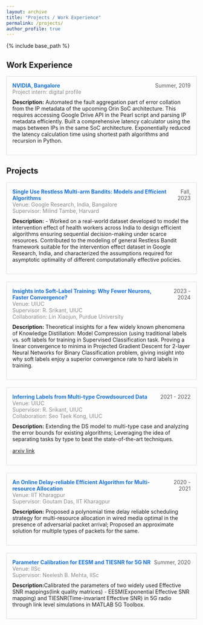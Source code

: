 ```yaml
---
layout: archive
title: "Projects / Work Experience"
permalink: /projects/
author_profile: true
---
```


{% include base_path %}

<h2>Work Experience</h2>

<!-- First Work Experience -->
<div style="border: 1px solid #ddd; padding: 15px; margin-bottom: 20px;">
  <div style="display: flex; justify-content: space-between;">
    <div style="color: #1a73e8;"><strong>NVIDIA, Bangalore</strong></div>
    <div style="color: #555; text-align: right;">Summer, 2019</div>
  </div>
  <div style="color: #888;">Project intern: digital profile</div>
  <p style="margin-top: 10px;">
    <strong>Description:</strong> Automated the fault aggregation part of error collation from the IP metadata of the upcoming Orin SoC architecture. This requires accessing Google Drive API in the Pearl script and parsing IP metadata efficiently. Built a comprehensive latency calculator using the maps between IPs in the same SoC architecture. Exponentially reduced the latency calculation time using shortest path algorithms and recursion in Python.
  </p>
</div>

<h2>Projects</h2>

<!-- First Project -->
<div style="border: 1px solid #ddd; padding: 15px; margin-bottom: 20px;">
  <div style="display: flex; justify-content: space-between;">
    <div style="color: #1a73e8;"><strong>Single Use Restless Multi-arm Bandits: Models and Efficient Algorithms</strong></div>
    <div style="color: #555; text-align: right;">Fall, 2023</div>
  </div>
  <div style="color: #888;">Venue: Google Research, India, Bangalore</div>
  <div style="color: #888;">Supervisor: Milind Tambe, Harvard</div>
  <p style="margin-top: 10px;">
    <strong>Description:</strong> - Worked on a real-world dataset developed to model the intervention effect of health workers across India to design efficient algorithms ensuring sequential decision-making under scarce resources. Contributed to the modeling of general Restless Bandit framework suitable for the intervention effect dataset in Google Research, India, and characterized the assumptions required for asymptotic optimality of different computationally effective policies. 
  </p>
</div>

<!-- Second Project -->
<div style="border: 1px solid #ddd; padding: 15px; margin-bottom: 20px;">
  <div style="display: flex; justify-content: space-between;">
    <div style="color: #1a73e8;"><strong>Insights into Soft-Label Training: Why Fewer Neurons, Faster Convergence?</strong></div>
    <div style="color: #555; text-align: right;">2023 - 2024</div>
  </div>
  <div style="color: #888;">Venue: UIUC</div>
  <div style="color: #888;">Supervisor: R. Srikant, UIUC</div>
  <div style="color: #888;">Collaboration: Lin Xiaojun, Purdue University</div>
  <p style="margin-top: 10px;">
    <strong>Description:</strong> Theoretical insights for a few widely known phenomena of Knowledge Distillation: Model Compression (using traditional labels vs. soft labels for training in Supervised Classification task. Proving a linear convergence to minima in Projected Gradient Descent for 2-layer Neural Networks for Binary Classification problem, giving insight into why soft labels enjoy a superior convergence rate to hard labels in training.
  </p>
</div>

<!-- Third Project -->
<div style="border: 1px solid #ddd; padding: 15px; margin-bottom: 20px;">
  <div style="display: flex; justify-content: space-between;">
    <div style="color: #1a73e8;"><strong>Inferring Labels from Multi-type Crowdsourced Data</strong></div>
    <div style="color: #555; text-align: right;">2021 - 2022</div>
  </div>
  <div style="color: #888;">Venue: UIUC</div>
  <div style="color: #888;">Supervisor: R. Srikant, UIUC</div>
  <div style="color: #888;">Collaboration: Seo Taek Kong, UIUC</div>
  <p style="margin-top: 10px;">
    <strong>Description:</strong> Extending the DS model to multi-type case and analyzing the error bounds for existing algorithms; Leveraging the idea of separating tasks by type to beat the state-of-the-art techniques.
  </p>
  <p><a href="https://arxiv.org/abs/2302.07393" target="_blank">arxiv link</a></p>
</div>

<!-- Fourth Project -->
<div style="border: 1px solid #ddd; padding: 15px; margin-bottom: 20px;">
  <div style="display: flex; justify-content: space-between;">
    <div style="color: #1a73e8;"><strong>An Online Delay-reliable Efficient Algorithm for Multi-resource Allocation</strong></div>
    <div style="color: #555; text-align: right;">2020 - 2021</div>
  </div>
  <div style="color: #888;">Venue: IIT Kharagpur</div>
  <div style="color: #888;">Supervisor: Goutam Das, IIT Kharagpur</div>
  <p style="margin-top: 10px;">
    <strong>Description:</strong> Proposed a polynomial time delay reliable scheduling strategy for multi-resource allocation in wired media optimal in the presence of adversarial packet arrival; Proposed an approximate solution for multiple types of packets for the same.
  </p>
</div>

<!-- Fifth Project -->
<div style="border: 1px solid #ddd; padding: 15px; margin-bottom: 20px;">
  <div style="display: flex; justify-content: space-between;">
    <div style="color: #1a73e8;"><strong>Parameter Calibration for EESM and TIESNR for 5G NR</strong></div>
    <div style="color: #555; text-align: right;">Summer, 2020</div>
  </div>
  <div style="color: #888;">Venue: IISc</div>
  <div style="color: #888;">Supervisor: Neelesh B. Mehta, IISc</div>
  <p style="margin-top: 10px;">
    <strong>Description:</strong>Calibrated the parameters of two widely used Effective SNR mappings(link quality matrices) - EESM(Exponential Effective SNR mapping) and TIESNR(Time-invariant Effective SNR) in 5G radio through link level simulations in MATLAB 5G Toolbox.
  </p>
</div>


